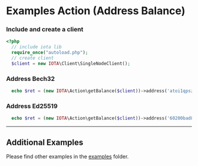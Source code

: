 # Examples Action (Address Balance)

### Include and create a client

```php
<?php
  // include iota lib
  require_once("autoload.php");
  // create client
  $client = new IOTA\Client\SingleNodeClient();
```

### Address Bech32

```php
  echo $ret = (new IOTA\Action\getBalance($client))->address('atoi1qpszqzadsym6wpppd6z037dvlejmjuke7s24hm95s9fg9vpua7vluehe53e')->run();
```


### Address Ed25519

```php
  echo $ret = (new IOTA\Action\getBalance($client))->address('60200bad8137a704216e84f8f9acfe65b972d9f4155becb4815282b03cef99fe')->run();
```

---

## Additional Examples

Please find other examples in the [examples](https://github.com/iota-community/iota.php/tree/main/examples) folder.
